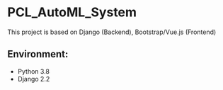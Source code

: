 # PCL_AutoML_System
This project is based on Django (Backend), Bootstrap/Vue.js (Frontend)

## Environment:

- Python 3.8
- Django 2.2